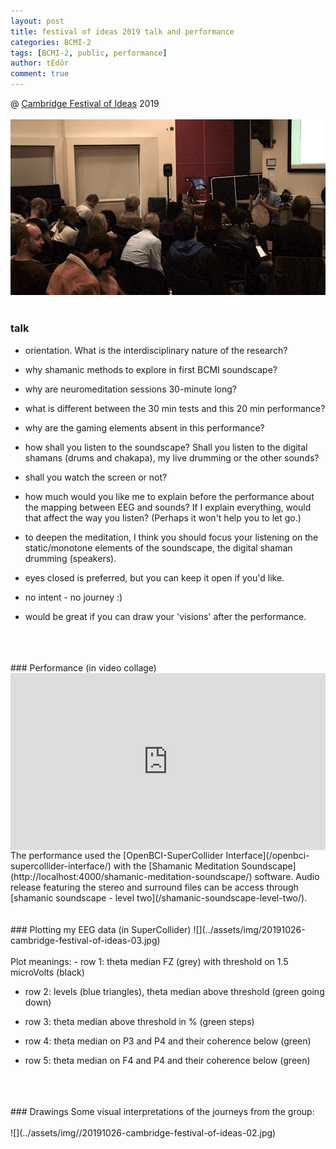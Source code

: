 ```yaml
---
layout: post
title: festival of ideas 2019 talk and performance
categories: BCMI-2
tags: [BCMI-2, public, performance]
author: tEdör
comment: true
---
```

<!--
- edit/upload presentation video;
-->
@ [Cambridge Festival of Ideas](https://www.festivalofideas.cam.ac.uk/) 2019
<br>
<br>
![](../assets/img//20191026-cambridge-festival-of-ideas-01.jpg)
<br>
<br>
### talk

- orientation. What is the interdisciplinary nature of the research?

- why shamanic methods to explore in first BCMI soundscape?

- why are neuromeditation sessions 30-minute long?

- what is different between the 30 min tests and this 20 min performance?

- why are the gaming elements absent in this performance?

- how shall you listen to the soundscape? Shall you listen to the digital shamans (drums and chakapa), my live drumming or the other sounds?

- shall you watch the screen or not?

- how much would you like me to explain before the performance about the mapping between EEG and sounds? If I explain everything, would that affect the way you listen? (Perhaps it won't help you to let go.)

- to deepen the meditation, I think you should focus your listening on the static/monotone elements of the soundscape, the digital shaman drumming (speakers).

- eyes closed is preferred, but you can keep it open if you'd like.

- no intent - no journey :)

- would be great if you can draw your 'visions' after the performance.
<br>
<br>
<br>
### Performance
(in video collage)
<div style="left: 0; width: 100%; height: 0; position: relative; padding-bottom: 56.2493%;"><iframe src="https://www.youtube.com/embed/lFVzwZtmecc?rel=0&amp;showinfo=0" style="border: 0; top: 0; left: 0; width: 100%; height: 100%; position: absolute;" allowfullscreen scrolling="no"></iframe></div>
The performance used the [OpenBCI-SuperCollider Interface](/openbci-supercollider-interface/) with the [Shamanic Meditation Soundscape](http://localhost:4000/shamanic-meditation-soundscape/) software. Audio release featuring the stereo and surround files can be access through [shamanic soundscape - level two](/shamanic-soundscape-level-two/).
<br>
<br>
<br>
### Plotting my EEG data
(in SuperCollider)
![](../assets/img/20191026-cambridge-festival-of-ideas-03.jpg)
<br>
<br>
Plot meanings:
- row 1: theta median FZ (grey) with threshold on 1.5 microVolts (black)

- row 2: levels (blue triangles), theta median above threshold (green going down)

- row 3: theta median above threshold in % (green steps)

- row 4: theta median on P3 and P4 and their coherence below (green)

- row 5: theta median on F4 and P4 and their coherence below (green)
<br>
<br>
<br>
### Drawings
Some visual interpretations of the journeys from the group:
<br>
<br>
![](../assets/img//20191026-cambridge-festival-of-ideas-02.jpg)
<br>
<br>
<br>
